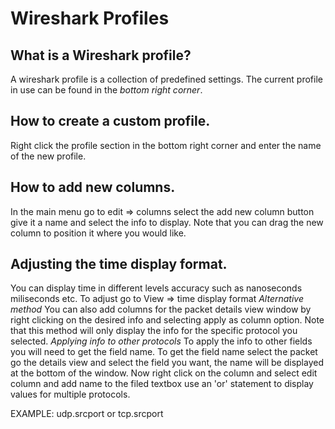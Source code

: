 # **Wireshark Profiles**


## What is a Wireshark profile?
A wireshark profile is a collection of predefined settings. The current profile in
use can be found in the *bottom right corner*.


## How to create a custom profile.
Right click the profile section in the bottom right corner and enter the name of 
the new profile.


## How to add new columns.
In the main menu go to edit => columns 
select the add new column button give it a name and select the info to display. Note
that you can drag the new column to position it where you would like.


## Adjusting the time display format.
You can display time in different levels accuracy such as nanoseconds miliseconds 
etc. To adjust go to View => time display format
*Alternative method* 
You can also add columns for the packet details view window by
right clicking on the desired info and selecting apply as column option. Note that
this method will only display the info for the specific protocol you selected.
*Applying info to other protocols* 
To apply the info to other fields you will need to get the field name. To get the
field name select the packet go the details view and select the field you want, the 
name will be displayed at the bottom of the window. Now right click on the column
and select edit column and add name to the filed textbox use an 'or' statement
to display values for multiple protocols.

EXAMPLE:
udp.srcport or tcp.srcport
